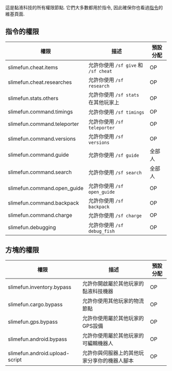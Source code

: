 這是黏液科技的所有權限節點.
它們大多數都用於指令, 因此確保你也看過[指令](https://github.com/xMikux/Slimefun4/wiki/Commands)的維基頁面.

## 指令的權限

| 權限 | 描述 | 預設分配 |
| -------- | -------------------------| --------- |
| slimefun.cheat.items | 允許你使用 `/sf give` 和 `/sf cheat` | OP |
| slimefun.cheat.researches | 允許你使用 `/sf research` | OP |
| slimefun.stats.others | 允許你使用 `/sf stats` 在其他玩家上 | OP |
| slimefun.command.timings | 允許你使用 `/sf timings` | OP |
| slimefun.command.teleporter | 允許你使用 `/sf teleporter` | OP |
| slimefun.command.versions | 允許你使用 `/sf versions` | OP |
| slimefun.command.guide | 允許你使用 `/sf guide` | 全部人 |
| slimefun.command.search | 允許你使用 `/sf search` | 全部人 |
| slimefun.command.open_guide | 允許你使用 `/sf open_guide` | OP |
| slimefun.command.backpack | 允許你使用 `/sf backpack` | OP |
| slimefun.command.charge | 允許你使用 `/sf charge` | OP |
| slimefun.debugging | 允許你使用 `/sf debug_fish` | OP |

## 方塊的權限

| 權限 | 描述 | 預設分配 |
| -------- | -------------------------| --------- |
| slimefun.inventory.bypass | 允許你開啟屬於其他玩家的黏液科技機器 | OP |
| slimefun.cargo.bypass | 允許你使用其他玩家的物流節點 | OP |
| slimefun.gps.bypass | 允許你使用屬於其他玩家的GPS設備 | OP |
| slimefun.android.bypass | 允許你使用屬於其他玩家的可編輯機器人 | OP |
| slimefun.android.upload-script | 允許你與伺服器上的其他玩家分享你的機器人腳本 | OP |
